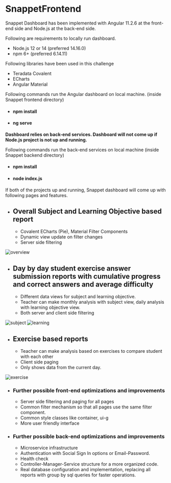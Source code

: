 # SnappetFrontend

Snappet Dashboard has been implemented with Angular 11.2.6 at the front-end side and Node.js at the back-end side.

Following are requirements to locally run dashboard.
* Node.js 12 or 14 (preferred 14.16.0)
* npm 6+ (preferred 6.14.11)

Following libraries have been used in this challenge
* Teradata Covalent
* ECharts
* Angular Material

Following commands run the Angular dashboard on local machine.
(inside Snappet frontend directory)
* #### npm install
* #### ng serve

**Dashboard relies on back-end services. Dashboard will not come up if Node.js project is not up and running.**

Following commands run the back-end services on local machine
(inside Snappet backend directory)
* #### npm install
* #### node index.js

If both of the projects up and running, Snappet dashboard will come up with following pages and features.

* ## Overall Subject and Learning Objective based report

  * Covalent ECharts (Pie), Material Filter Components
  * Dynamic view update on filter changes
  * Server side filtering

![overview](https://user-images.githubusercontent.com/36479139/112060110-cbb0f480-8b6d-11eb-82ae-b6f9d0ea37a0.png)


* ## Day by day student exercise answer submission reports with cumulative progress and correct answers and average difficulty

  * Different data views for subject and learning objective.
  * Teacher can make monthly analysis with subject view, daily analysis with learning objective view.
  * Both server and client side filtering


![subject](https://user-images.githubusercontent.com/36479139/112060180-e7b49600-8b6d-11eb-8bdb-3837fa2b46a5.PNG)
![learning](https://user-images.githubusercontent.com/36479139/112060187-eaaf8680-8b6d-11eb-8977-d4ecb19d497c.PNG)


* ## Exercise based reports

  * Teacher can make analysis based on exercises to compare student with each other
  * Client side paging
  * Only shows data from the current day.

![exercise](https://user-images.githubusercontent.com/36479139/112060234-fac76600-8b6d-11eb-9de8-bd2be16290e8.PNG)


* ### Further possible front-end optimizations and improvements
  * Server side filtering and paging for all pages
  * Common filter mechanism so that all pages use the same filter component.
  * Common style classes like container, ui-g
  * More user friendly interface

* ### Further possible back-end optimizations and improvements
  * Microservice infrastructure
  * Authentication with Social Sign In options or Email-Password.
  * Health check
  * Controller-Manager-Service structure for a more organized code.
  * Real database configuration and implementation, replacing all reports with group by sql queries for faster operations.


